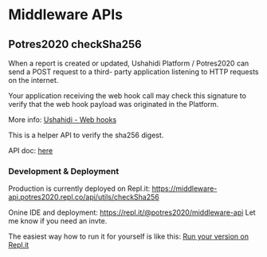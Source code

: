 # Middleware APIs

## Potres2020 checkSha256
When a report is created or updated, Ushahidi Platform / Potres2020 can send a POST request to a third- party application listening to HTTP requests on the internet.

Your application receiving the web hook call may check this signature to verify that the web hook payload was originated in the Platform.

More info: [Ushahidi - Web hooks](https://docs.ushahidi.com/platform-developer-documentation/tech-stack/connected-app-development/web-hooks)

This is a helper API to verify the sha256 digest.

API doc: [here](https://documenter.getpostman.com/view/130981/TW6urA3w)

### Development & Deployment

Production is currently deployed on Repl.it: https://middleware-api.potres2020.repl.co/api/utils/checkSha256

Onine IDE and deployment: https://repl.it/@potres2020/middleware-api
Let me know if you need an invte.

The easiest way how to run it for yourself is like this: [Run your version on Repl.it](https://repl.it/github/potres2020/middleware-api)